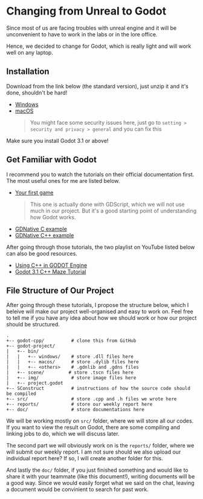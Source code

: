 # Changing from Unreal to Godot

Since most of us are facing troubles with unreal engine and it will be unconvenient to have to work in the labs or in the lore office.

Hence, we decided to change for Godot, which is really light and will work well on any laptop.

## Installation

Download from the link below (the standard version), just unzip it and it's done, shouldn't be hard!
* [Windows](https://godotengine.org/download/windows)
* [macOS](https://godotengine.org/download/osx)
    > You might face some security issues here, just go to `setting > security and privacy > general` and you can fix this

Make sure you install Godot 3.1 or above!

## Get Familiar with Godot

I recommend you to watch the tutorials on their official documentation first. The most useful ones for me are listed below.
* [Your first game](https://docs.godotengine.org/en/stable/getting_started/step_by_step/your_first_game.html)
    > This one is actually done with GDScript, which we will not use much in our project. But it's a good starting point of understanding how Godot works. 
* [GDNative C example](https://docs.godotengine.org/en/stable/tutorials/plugins/gdnative/gdnative-c-example.html)
* [GDNative C++ example](https://docs.godotengine.org/en/stable/tutorials/plugins/gdnative/gdnative-cpp-example.html)

After going through those tutorials, the two playlist on YouTube listed below can also be good resources.
* [Using C++ in GODOT Engine](https://www.youtube.com/playlist?list=PLZ2NyOcFnfQOko5ZysZeGkH3bfw2UtbOK)
* [Godot 3.1 C++ Maze Tutorial](https://www.youtube.com/playlist?list=PLWc2hibTd7kq_r0LYLCtMcWL9dd8jByRW)

## File Structure of Our Project

After going through these tutorials, I propose the structure below, which I beleive will make our project well-organised and easy to work on. Feel free to tell me if you have any idea about how we should work or how our project should be structured. 

```
.
+-- godot-cpp/          # clone this from GitHub
+-- godot-project/
|   +-- bin/
|   |   +-- windows/    # store .dll files here
|   |   +-- macos/      # store .dylib files here
|   |   +-- <others>    # .gdnlib and .gdns files
|   +-- scene/         # store .tscn files here
|   +-- img/            # store image files here
|   +-- project.godot
+-- SConstruct          # instructions of how the source code should be compiled
+-- src/                # store .cpp and .h files we wrote here
+-- reports/            # store our weekly report here
+-- doc/                # store documentations here
```

We will be working mostly on `src/` folder, where we will store all our codes. If you want to view the result on Godot, there are some compiling and linking jobs to do, which we will discuss later.

The second part we will obviously work on is the `reports/` folder, where we will submit our weekly report. I am not sure should we also upload our individual report here? If so, I will create another folder for this.

And lastly the `doc/` folder, if you just finished something and would like to share it with your teammate (like this document!), writing documents will be a good way. Since we would easily forget what we said on the chat, leaving a document would be convinient to search for past work.
